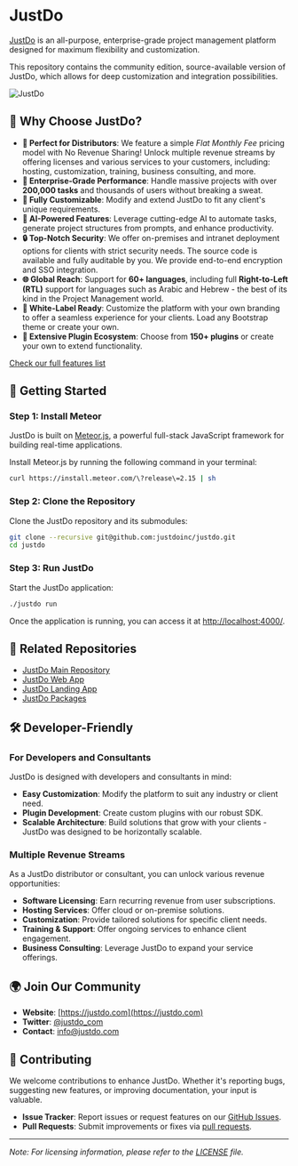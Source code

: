 # JustDo

[JustDo](https://justdo.com) is an all-purpose, enterprise-grade project management platform designed for maximum flexibility and customization.

This repository contains the community edition, source-available version of JustDo, which allows for deep customization and integration possibilities.

![JustDo](https://justdo-media-files.s3.us-west-2.amazonaws.com/github-media/Github_min.png)

## 🌟 **Why Choose JustDo?**

- **🎯 Perfect for Distributors**: We feature a simple *Flat Monthly Fee* pricing model with No Revenue Sharing! Unlock multiple revenue streams by offering licenses and various services to your customers, including: hosting, customization, training, business consulting, and more.
- **🚀 Enterprise-Grade Performance**: Handle massive projects with over **200,000 tasks** and thousands of users without breaking a sweat.
- **🧩 Fully Customizable**: Modify and extend JustDo to fit any client's unique requirements.
- **🤖 AI-Powered Features**: Leverage cutting-edge AI to automate tasks, generate project structures from prompts, and enhance productivity.
- **🔒 Top-Notch Security**: We offer on-premises and intranet deployment options for clients with strict security needs. The source code is available and fully auditable by you. We provide end-to-end encryption and SSO integration.
- **🌐 Global Reach**: Support for **60+ languages**, including full **Right-to-Left (RTL)** support for languages such as Arabic and Hebrew - the best of its kind in the Project Management world.
- **🎨 White-Label Ready**: Customize the platform with your own branding to offer a seamless experience for your clients. Load any Bootstrap theme or create your own.
- **🔌 Extensive Plugin Ecosystem**: Choose from **150+ plugins** or create your own to extend functionality.

[Check our full features list](https://justdo.com/pricing)

## 🚀 **Getting Started**

### Step 1: Install Meteor

JustDo is built on [Meteor.js](https://www.meteor.com/), a powerful full-stack JavaScript framework for building real-time applications.

Install Meteor.js by running the following command in your terminal:
```bash
curl https://install.meteor.com/\?release\=2.15 | sh
```

### Step 2: Clone the Repository

Clone the JustDo repository and its submodules:

```bash
git clone --recursive git@github.com:justdoinc/justdo.git
cd justdo
```

### Step 3: Run JustDo

Start the JustDo application:

```bash
./justdo run
```

Once the application is running, you can access it at [http://localhost:4000/](http://localhost:4000/).

## 🔗 Related Repositories

- [JustDo Main Repository](https://github.com/justdoinc/justdo)
- [JustDo Web App](https://github.com/justdoinc/justdo-web-app-ce)
- [JustDo Landing App](https://github.com/justdoinc/justdo-landing-app-ce)
- [JustDo Packages](https://github.com/justdoinc/justdo-packages)

## 🛠️ **Developer-Friendly**

### **For Developers and Consultants**

JustDo is designed with developers and consultants in mind:

- **Easy Customization**: Modify the platform to suit any industry or client need.
- **Plugin Development**: Create custom plugins with our robust SDK.
- **Scalable Architecture**: Build solutions that grow with your clients - JustDo was designed to be horizontally scalable.

### **Multiple Revenue Streams**

As a JustDo distributor or consultant, you can unlock various revenue opportunities:

- **Software Licensing**: Earn recurring revenue from user subscriptions.
- **Hosting Services**: Offer cloud or on-premise solutions.
- **Customization**: Provide tailored solutions for specific client needs.
- **Training & Support**: Offer ongoing services to enhance client engagement.
- **Business Consulting**: Leverage JustDo to expand your service offerings.

## 🌍 **Join Our Community**

- **Website**: [https://justdo.com](https://justdo.com)
- **Twitter**: [@justdo_com](https://twitter.com/justdo_com)
- **Contact**: [info@justdo.com](mailto:info@justdo.com)

## 🤝 **Contributing**

We welcome contributions to enhance JustDo. Whether it's reporting bugs, suggesting new features, or improving documentation, your input is valuable.

- **Issue Tracker**: Report issues or request features on our [GitHub Issues](https://github.com/justdoinc/justdo/issues).
- **Pull Requests**: Submit improvements or fixes via [pull requests](https://github.com/justdoinc/justdo/pulls).

---

*Note: For licensing information, please refer to the [LICENSE](LICENSE) file.*
